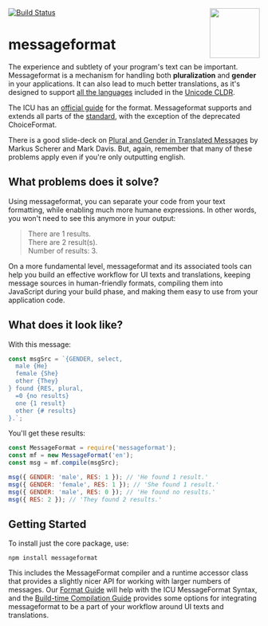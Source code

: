 <div class="main-title">
<img align="right" width="100" height="100" src="https://messageformat.github.io/messageformat/logo/messageformat.svg">
<a class="badge" href="http://travis-ci.org/messageformat/messageformat"><img src="https://secure.travis-ci.org/messageformat/messageformat.svg" alt="Build Status"></a>
<h1>messageformat</h1>
</div>

The experience and subtlety of your program's text can be important. Messageformat is a mechanism for handling both **pluralization** and **gender** in your applications. It can also lead to much better translations, as it's designed to support [all the languages](http://www.unicode.org/cldr/charts/latest/supplemental/language_plural_rules.html) included in the [Unicode CLDR](http://cldr.unicode.org/).

The ICU has an [official guide](http://userguide.icu-project.org/formatparse/messages) for the format. Messageformat supports and extends all parts of the [standard](http://icu-project.org/apiref/icu4j/com/ibm/icu/text/MessageFormat.html), with the exception of the deprecated ChoiceFormat.

There is a good slide-deck on [Plural and Gender in Translated Messages](https://docs.google.com/presentation/d/1ZyN8-0VXmod5hbHveq-M1AeQ61Ga3BmVuahZjbmbBxo/pub?start=false&loop=false&delayms=3000#slide=id.g1bc43a82_2_14) by Markus Scherer and Mark Davis. But, again, remember that many of these problems apply even if you're only outputting english.

## What problems does it solve?

Using messageformat, you can separate your code from your text formatting, while enabling much more humane expressions. In other words, you won't need to see this anymore in your output:

> There are 1 results.<br>
> There are 2 result(s).<br>
> Number of results: 3.

On a more fundamental level, messageformat and its associated tools can help you build an effective workflow for UI texts and translations, keeping message sources in human-friendly formats, compiling them into JavaScript during your build phase, and making them easy to use from your application code.

## What does it look like?

With this message:

```js
const msgSrc = `{GENDER, select,
  male {He}
  female {She}
  other {They}
} found {RES, plural,
  =0 {no results}
  one {1 result}
  other {# results}
}.`;
```

You'll get these results:

```js
const MessageFormat = require('messageformat');
const mf = new MessageFormat('en');
const msg = mf.compile(msgSrc);

msg({ GENDER: 'male', RES: 1 }); // 'He found 1 result.'
msg({ GENDER: 'female', RES: 1 }); // 'She found 1 result.'
msg({ GENDER: 'male', RES: 0 }); // 'He found no results.'
msg({ RES: 2 }); // 'They found 2 results.'
```

## Getting Started

To install just the core package, use:

```
npm install messageformat
```

This includes the MessageFormat compiler and a runtime accessor class that provides a slightly nicer API for working with larger numbers of messages. Our [Format Guide] will help with the ICU MessageFormat Syntax, and the [Build-time Compilation Guide] provides some options for integrating messageformat to be a part of your workflow around UI texts and translations.

[format guide]: https://messageformat.github.io/messageformat/page-guide
[build-time compilation guide]: https://messageformat.github.io/messageformat/page-build
